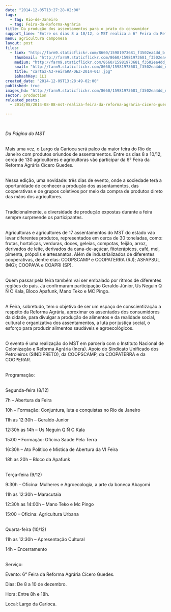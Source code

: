 ```yaml
---
date: "2014-12-05T13:27:28-02:00"
tags:
  - tag: Rio-de-Janeiro
  - tag: Feira-da-Reforma-Agrária
title: Da produção dos assentamentos para o prato do consumidor
support_line: "Entre os dias 8 a 10/12, o MST realiza a 6° Feira da Reforma Agrária, no Largo da Carioca, no RJ."
menu: agricultura camponesa
layout: post
files:
  - link: "http://farm9.staticflickr.com/8660/15981973681_f3502ea4dd_b.jpg"
    thumbnail: "http://farm9.staticflickr.com/8660/15981973681_f3502ea4dd_t.jpg"
    medium: "http://farm9.staticflickr.com/8660/15981973681_f3502ea4dd_z.jpg"
    small: "http://farm9.staticflickr.com/8660/15981973681_f3502ea4dd_n.jpg"
    title: "cartaz-A3-FeiraRA-DEZ-2014-01!.jpg"
    $$hashKey: 1L1
created_date: "2014-12-09T13:28:49-02:00"
published: true
images_hd: "http://farm9.staticflickr.com/8660/15981973681_f3502ea4dd_n.jpg"
sector: production
releated_posts:
  - 2014/08/2014-08-08-mst-realiza-feira-da-reforma-agraria-cicero-guedes-no-rj.md

---
```

<div id="content-header">
<div id="content-title">
<p>&nbsp;</p>
</div>
</div>

<div id="content-area">
<div id="default-content">
<div id="node-16843">
<div>
<div>
<p><em>Da P&aacute;gina do MST</em></p>

<p><br />
Mais uma vez, o&nbsp;Largo da Carioca ser&aacute; palco da maior feira do Rio de Janeiro com&nbsp;produtos oriundos de assentamentos. Entre os dias 8 a 10/12, cerca de 130 agricultores e agricultoras v&atilde;o participar da 6&deg; Feira da Reforma Agr&aacute;ria C&iacute;cero Guedes.</p>

<p><br />
Nessa edi&ccedil;&atilde;o, uma novidade: tr&ecirc;s dias de evento, onde a sociedade ter&aacute; a oportunidade de conhecer a produ&ccedil;&atilde;o dos assentamentos, das cooperativas e de grupos coletivos por meio da compra de produtos direto das m&atilde;os dos agricultores.</p>

<p><br />
Tradicionalmente, a diversidade de produ&ccedil;&atilde;o expostas durante a feira sempre surpreende os participantes.</p>

<p><br />
Agricultoras e agricultores de 17 assentamentos do MST do estado v&atilde;o levar diferentes produtos, representados em cerca de 30 toneladas, como: frutas, hortali&ccedil;as, verduras, doces, geleias, compotas, feij&atilde;o, arroz, derivados de leite, derivados da cana-de-a&ccedil;&uacute;car, fitoter&aacute;picos, caf&eacute;, mel, pimenta, pr&oacute;polis e artesanatos. Al&eacute;m de industrializados de diferentes cooperativas, dentre elas: COOPSCAMP e COOPATERRA (RJ); ASFAPSUL (MG); COOPAVA e COAPRI (SP).</p>

<p><br />
Quem passar pela feira tamb&eacute;m vai ser embalado por ritmos de diferentes regi&otilde;es do pa&iacute;s. J&aacute; confirmaram participa&ccedil;&atilde;o Geraldo J&uacute;nior, Us Neguin Q &Ntilde; C Kala, Bloco Apafunk, Mano Teko e MC Pingo.</p>

<p><br />
A Feira, sobretudo, tem o objetivo de ser um espa&ccedil;o de conscientiza&ccedil;&atilde;o a respeito da Reforma Agr&aacute;ria, aproximar os assentados dos consumidores da cidade, para divulgar a produ&ccedil;&atilde;o de alimentos e da realidade social, cultural e organizativa dos assentamentos, a luta por justi&ccedil;a social, o esfor&ccedil;o para produzir alimentos saud&aacute;veis e agroecol&oacute;gicos.</p>

<p><br />
O evento &eacute; uma realiza&ccedil;&atilde;o do MST em parceria com o Instituto Nacional de Coloniza&ccedil;&atilde;o e Reforma Agr&aacute;ria (Incra). Apoio do Sindicato Unificado dos Petroleiros (SINDIPRETO), da COOPSCAMP, da COOPATERRA e da COOPERAR.</p>

<p><br />
Programa&ccedil;&atilde;o:</p>

<p><br />
Segunda-feira (8/12)</p>

<p>7h &ndash; Abertura da Feira</p>

<p>10h &ndash; Forma&ccedil;&atilde;o: Conjuntura, luta e conquistas no Rio de Janeiro</p>

<p>11h as 12:30h &ndash; Geraldo Junior</p>

<p>12:30h as 14h &ndash; Us Neguin Q &Ntilde; C Kala</p>

<p>15:00 &ndash; Forma&ccedil;&atilde;o: Oficina Sa&uacute;de Pela Terra</p>

<p>16:30h &ndash; Ato Pol&iacute;tico e M&iacute;stica de Abertura da VI Feira</p>

<p>18h as 20h &ndash; Bloco da Apafunk</p>

<p><br />
Ter&ccedil;a-feira (9/12)</p>

<p>9:30h &ndash; Oficina: Mulheres e Agroecologia, a arte da boneca Abayomi</p>

<p>11h as 12:30h &ndash; Maracutaia</p>

<p>12:30h as 14:00h &ndash; Mano Teko e Mc Pingo</p>

<p>15:00 &ndash; Oficina: Agricultura Urbana</p>

<p><br />
Quarta-feira (10/12)</p>

<p>11h as 12:30h &ndash; Apresenta&ccedil;&atilde;o Cultural</p>

<p>14h &ndash; Encerramento</p>

<p><br />
Servi&ccedil;o:</p>

<p>Evento: 6&deg; Feira da Reforma Agr&aacute;ria C&iacute;cero Guedes.</p>

<p>Dias: De 8 a 10 de dezembro.</p>

<p>Hora: Entre 8h e 18h.</p>

<p>Local: Largo da Carioca.</p>
</div>
</div>
</div>
</div>
</div>
